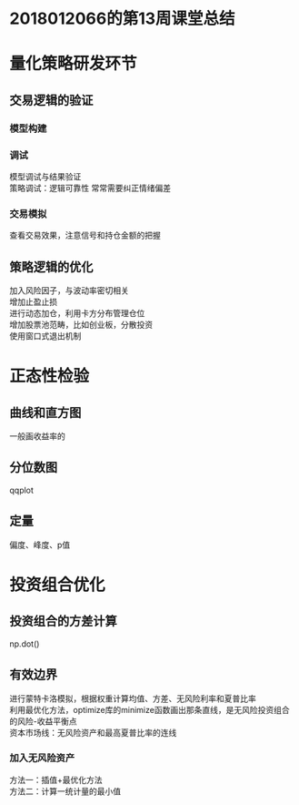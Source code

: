 2018012066的第13周课堂总结
===
# 量化策略研发环节
## 交易逻辑的验证
### 模型构建
### 调试
模型调试与结果验证 <br>
策略调试：逻辑可靠性 常常需要纠正情绪偏差
### 交易模拟
查看交易效果，注意信号和持仓金额的把握
## 策略逻辑的优化
加入风险因子，与波动率密切相关 <br>
增加止盈止损 <br>
进行动态加仓，利用卡方分布管理仓位 <br> 
增加股票池范畴，比如创业板，分散投资 <br>
使用窗口式退出机制
# 正态性检验
## 曲线和直方图
一般画收益率的
## 分位数图
qqplot
## 定量
偏度、峰度、p值
# 投资组合优化
## 投资组合的方差计算
np.dot()
## 有效边界
进行蒙特卡洛模拟，根据权重计算均值、方差、无风险利率和夏普比率 <br>
利用最优化方法，optimize库的minimize函数画出那条直线，是无风险投资组合的风险-收益平衡点 <br>
资本市场线：无风险资产和最高夏普比率的连线 <br>
### 加入无风险资产
方法一：插值+最优化方法 <br>
方法二：计算一统计量的最小值
